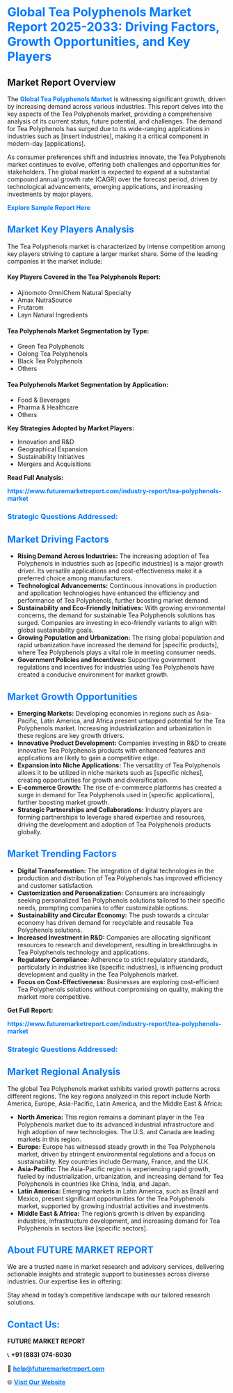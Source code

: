 <h1 style="color: #007BFF;">Global Tea Polyphenols Market Report 2025-2033: Driving Factors, Growth Opportunities, and Key Players</h1>

<section id="overview">
<h2>Market Report Overview</h2>
<p>The <a href="https://www.futuremarketreport.com/industry-report/tea-polyphenols-market" style="color: #007BFF; text-decoration: none;"><strong>Global Tea Polyphenols Market</strong></a> is witnessing significant growth, driven by increasing demand across various industries. This report delves into the key aspects of the Tea Polyphenols market, providing a comprehensive analysis of its current status, future potential, and challenges. The demand for Tea Polyphenols has surged due to its wide-ranging applications in industries such as [insert industries], making it a critical component in modern-day [applications].</p>
<p>As consumer preferences shift and industries innovate, the Tea Polyphenols market continues to evolve, offering both challenges and opportunities for stakeholders. The global market is expected to expand at a substantial compound annual growth rate (CAGR) over the forecast period, driven by technological advancements, emerging applications, and increasing investments by major players.</p>
</section>

<section id="overview">
<p><a href="https://www.futuremarketreport.com/request-sample/reportId=101879" style="color: #007BFF; text-decoration: none;"><strong>Explore Sample Report Here</strong></a></p>
</section>

<section id="key-players">
<h2 style="color: #007BFF;">Market Key Players Analysis</h2>
<p>The Tea Polyphenols market is characterized by intense competition among key players striving to capture a larger market share. Some of the leading companies in the market include:</p>
<h4>Key Players Covered in the Tea Polyphenols Report:</h4>
<ul><li>Ajinomoto OmniChem Natural Specialty</li><li>Amax NutraSource</li><li>Frutarom</li><li>Layn Natural Ingredients</li></ul>
<h4>Tea Polyphenols Market Segmentation by Type:</h4>
<ul><li>Green Tea Polyphenols</li><li>Oolong Tea Polyphenols</li><li>Black Tea Polyphenols</li><li>Others</li></ul>

<h4>Tea Polyphenols Market Segmentation by Application:</h4>
<ul><li>Food &amp; Beverages</li><li>Pharma &amp; Healthcare</li><li>Others</li></ul>
<p><strong>Key Strategies Adopted by Market Players:</strong></p>
<ul>
<li>Innovation and R&D</li>
<li>Geographical Expansion</li>
<li>Sustainability Initiatives</li>
<li>Mergers and Acquisitions</li>
</ul>
</section>

<section>
<p><strong>Read Full Analysis: </strong></p><a href="https://www.futuremarketreport.com/industry-report/tea-polyphenols-market" style="color: #007BFF; text-decoration: none;"><strong>https://www.futuremarketreport.com/industry-report/tea-polyphenols-market</strong></a>
<h3 style="color: #007BFF;">Strategic Questions Addressed:</h3>
</section>

<section id="driving-factors">
<h2 style="color: #007BFF;">Market Driving Factors</h2>
<ul>
<li><strong>Rising Demand Across Industries:</strong> The increasing adoption of Tea Polyphenols in industries such as [specific industries] is a major growth driver. Its versatile applications and cost-effectiveness make it a preferred choice among manufacturers.</li>
<li><strong>Technological Advancements:</strong> Continuous innovations in production and application technologies have enhanced the efficiency and performance of Tea Polyphenols, further boosting market demand.</li>
<li><strong>Sustainability and Eco-Friendly Initiatives:</strong> With growing environmental concerns, the demand for sustainable Tea Polyphenols solutions has surged. Companies are investing in eco-friendly variants to align with global sustainability goals.</li>
<li><strong>Growing Population and Urbanization:</strong> The rising global population and rapid urbanization have increased the demand for [specific products], where Tea Polyphenols plays a vital role in meeting consumer needs.</li>
<li><strong>Government Policies and Incentives:</strong> Supportive government regulations and incentives for industries using Tea Polyphenols have created a conducive environment for market growth.</li>
</ul>
</section>

<section id="growth-opportunities">
<h2 style="color: #007BFF;">Market Growth Opportunities</h2>
<ul>
<li><strong>Emerging Markets:</strong> Developing economies in regions such as Asia-Pacific, Latin America, and Africa present untapped potential for the Tea Polyphenols market. Increasing industrialization and urbanization in these regions are key growth drivers.</li>
<li><strong>Innovative Product Development:</strong> Companies investing in R&D to create innovative Tea Polyphenols products with enhanced features and applications are likely to gain a competitive edge.</li>
<li><strong>Expansion into Niche Applications:</strong> The versatility of Tea Polyphenols allows it to be utilized in niche markets such as [specific niches], creating opportunities for growth and diversification.</li>
<li><strong>E-commerce Growth:</strong> The rise of e-commerce platforms has created a surge in demand for Tea Polyphenols used in [specific applications], further boosting market growth.</li>
<li><strong>Strategic Partnerships and Collaborations:</strong> Industry players are forming partnerships to leverage shared expertise and resources, driving the development and adoption of Tea Polyphenols products globally.</li>
</ul>
</section>

<section id="trending-factors">
<h2 style="color: #007BFF;">Market Trending Factors</h2>
<ul>
<li><strong>Digital Transformation:</strong> The integration of digital technologies in the production and distribution of Tea Polyphenols has improved efficiency and customer satisfaction.</li>
<li><strong>Customization and Personalization:</strong> Consumers are increasingly seeking personalized Tea Polyphenols solutions tailored to their specific needs, prompting companies to offer customizable options.</li>
<li><strong>Sustainability and Circular Economy:</strong> The push towards a circular economy has driven demand for recyclable and reusable Tea Polyphenols solutions.</li>
<li><strong>Increased Investment in R&D:</strong> Companies are allocating significant resources to research and development, resulting in breakthroughs in Tea Polyphenols technology and applications.</li>
<li><strong>Regulatory Compliance:</strong> Adherence to strict regulatory standards, particularly in industries like [specific industries], is influencing product development and quality in the Tea Polyphenols market.</li>
<li><strong>Focus on Cost-Effectiveness:</strong> Businesses are exploring cost-efficient Tea Polyphenols solutions without compromising on quality, making the market more competitive.</li>
</ul>
</section>

<section>
<p><strong>Get Full Report: </strong></p><a href="https://www.futuremarketreport.com/industry-report/tea-polyphenols-market" style="color: #007BFF; text-decoration: none;"><strong>https://www.futuremarketreport.com/industry-report/tea-polyphenols-market</strong></a>
<h3 style="color: #007BFF;">Strategic Questions Addressed:</h3>
</section>


<section id="regional-analysis">
<h2 style="color: #007BFF;">Market Regional Analysis</h2>
<p>The global Tea Polyphenols market exhibits varied growth patterns across different regions. The key regions analyzed in this report include North America, Europe, Asia-Pacific, Latin America, and the Middle East & Africa:</p>
<ul>
<li><strong>North America:</strong> This region remains a dominant player in the Tea Polyphenols market due to its advanced industrial infrastructure and high adoption of new technologies. The U.S. and Canada are leading markets in this region.</li>
<li><strong>Europe:</strong> Europe has witnessed steady growth in the Tea Polyphenols market, driven by stringent environmental regulations and a focus on sustainability. Key countries include Germany, France, and the U.K.</li>
<li><strong>Asia-Pacific:</strong> The Asia-Pacific region is experiencing rapid growth, fueled by industrialization, urbanization, and increasing demand for Tea Polyphenols in countries like China, India, and Japan.</li>
<li><strong>Latin America:</strong> Emerging markets in Latin America, such as Brazil and Mexico, present significant opportunities for the Tea Polyphenols market, supported by growing industrial activities and investments.</li>
<li><strong>Middle East & Africa:</strong> The region’s growth is driven by expanding industries, infrastructure development, and increasing demand for Tea Polyphenols in sectors like [specific sectors].</li>
</ul>
</section>

<footer>
<h2 style="color: #007BFF;">About FUTURE MARKET REPORT</h2>
<p>We are a trusted name in market research and advisory services, delivering actionable insights and strategic support to businesses across diverse industries. Our expertise lies in offering:</p>

<p>Stay ahead in today’s competitive landscape with our tailored research solutions.</p>

<h2 style="color: #007BFF;">Contact Us:</h2>
<p><strong>FUTURE MARKET REPORT</strong></p>
<p>📞 <strong>+91 (883) 074-8030</strong></p>
<p>📧 <strong><a href="mailto:help@futuremarketreport.com" style="color: #007BFF;">help@futuremarketreport.com</a></strong></p>
<p>🌐 <strong><a href="https://www.futuremarketreport.com/" style="color: #007BFF;">Visit Our Website</a></strong></p>
</footer>